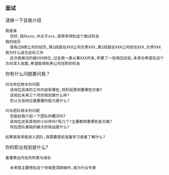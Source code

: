 ### 面试

请做一下自我介绍

    我是谁
      您好,我叫xxx,毕业于xxx,很荣幸得到这个面试机会
    我的经历
      我有过N家公司的经历,第1段是在XXX公司负责XXX,第2段是在XXX公司担任XXX,负责XXX
    我为什么适合这份工作
      这次我面试的是XXX岗位,过去我一直从事XXX开发,积累了一些相应经验,未来也希望在这个方向深入发展,希望能得到来公司任职的机会

你有什么问题要问我？

    问与岗位相关的问题
      该岗位具体的工作内容有哪些,现阶段更侧重哪些方面?
      该岗位未来三个月的规划是什么样?
      您认为该岗位最重要的能力是什么?

    问与团队相关的问题
      您能给我介绍一下团队的概况吗?
      该岗位还有其他的小伙伴吗?有几个?主要都侧重哪些各方面?
      现在团队面临的最大的挑战是什么?

    如果我有幸能进入团队,我需要提前准备学习或者了解什么?
    
你的职业规划是什么?

    着重表达内在的积累与成长
    
      未来我主要想在这个领域里深耕细作,成为行业专家
    
        
    
    
        
